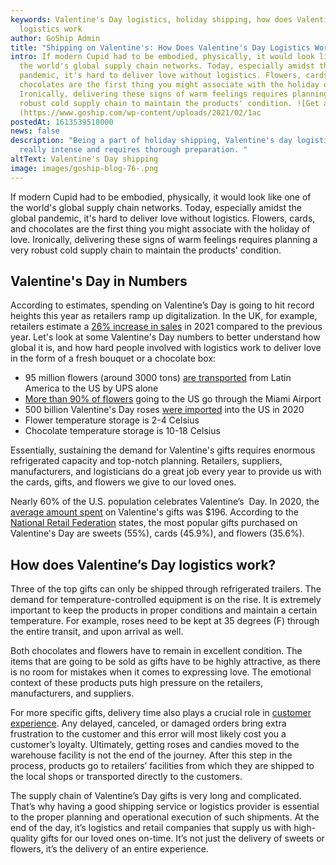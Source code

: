 ```yaml
---
keywords: Valentine's Day logistics, holiday shipping, how does Valentine's
  logistics work
author: GoShip Admin
title: "Shipping on Valentine's: How Does Valentine's Day Logistics Work?"
intro: If modern Cupid had to be embodied, physically, it would look like one of
  the world's global supply chain networks. Today, especially amidst the global
  pandemic, it's hard to deliver love without logistics. Flowers, cards, and
  chocolates are the first thing you might associate with the holiday of love.
  Ironically, delivering these signs of warm feelings requires planning a very
  robust cold supply chain to maintain the products' condition. ![Get a Quote]
  (https://www.goship.com/wp-content/uploads/2021/02/1ac
postedAt: 1613539518000
news: false
description: "Being a part of holiday shipping, Valentine's day logistics can be
  really intense and requires thorough preparation. "
altText: Valentine's Day shipping
image: images/goship-blog-76-.png
---
```

If modern Cupid had to be embodied, physically, it would look like one of the world's global supply chain networks. Today, especially amidst the global pandemic, it's hard to deliver love without logistics. Flowers, cards, and chocolates are the first thing you might associate with the holiday of love. Ironically, delivering these signs of warm feelings requires planning a very robust cold supply chain to maintain the products' condition.   [](https://www.goship.com/)

## Valentine's Day in Numbers

According to estimates, spending on Valentine’s Day is going to hit record heights this year as retailers ramp up digitalization. In the UK, for example, retailers estimate a [26% increase in sales](https://internetretailing.net/peak/peak/uks-valentines-day-spend-to-grow-26-this-year-as-retailers-up-their-online-capabilities-in-readiness-22688) in 2021 compared to the previous year. Let's look at some Valentine's Day numbers to better understand how global it is, and how hard people involved with logistics work to deliver love in the form of a fresh bouquet or a chocolate box:

* 95 million flowers (around 3000 tons) [are transported](https://www.supplychaindigital.com/logistics-1/ups-transport-valentines-gifts-love) from Latin America to the US by UPS alone
* [More than 90% of flowers](https://www.forbes.com/sites/sap/2021/02/08/why-this-valentines-day-needs-a-warm-heart-and-a-cold-chain/?sh=698d9d2d2677) going to the US go through the Miami Airport
* 500 billion Valentine's Day roses [were imported](https://www.freightwaves.com/news/you-cant-say-i-love-you-without-logistics) into the US in 2020
* Flower temperature storage is 2-4 Celsius
* Chocolate temperature storage is 10-18 Celsius

Essentially, sustaining the demand for Valentine's gifts requires enormous refrigerated capacity and top-notch planning. Retailers, suppliers, manufacturers, and logisticians do a great job every year to provide us with the cards, gifts, and flowers we give to our loved ones. 

Nearly 60% of the U.S. population celebrates Valentine’s  Day. In 2020, the [average amount spent](https://www.sdcexec.com/sourcing-procurement/press-release/21115563/valentines-day-spending-reaches-record-levels) on Valentine's gifts was $196. According to the [National Retail Federation](https://nrf.com/insights/holiday-and-seasonal-trends/valentines-day) states, the most popular gifts purchased on Valentine's Day are sweets (55%), cards (45.9%), and flowers (35.6%).  

## How does Valentine’s Day logistics work?

Three of the top gifts can only be shipped through refrigerated trailers. The demand for temperature-controlled equipment is on the rise. It is extremely important to keep the products in proper conditions and maintain a certain temperature. For example, roses need to be kept at 35 degrees (F) through the entire transit, and upon arrival as well. 

Both chocolates and flowers have to remain in excellent condition. The items that are going to be sold as gifts have to be highly attractive, as there is no room for mistakes when it comes to expressing love. The emotional context of these products puts high pressure on the retailers, manufacturers, and suppliers. 

For more specific gifts, delivery time also plays a crucial role in [customer experience](https://www.goship.com/blog/how-to-improve-your-customers-experience-through-shipping/). Any delayed, canceled, or damaged orders bring extra frustration to the customer and this error will most likely cost you a customer’s loyalty. Ultimately, getting roses and candies moved to the warehouse facility is not the end of the journey. After this step in the process, products go to retailers’ facilities from which they are shipped to the local shops or transported directly to the customers. 

The supply chain of Valentine’s Day gifts is very long and complicated. That’s why having a good shipping service or logistics provider is essential to the proper planning and operational execution of such shipments. At the end of the day, it’s logistics and retail companies that supply us with high-quality gifts for our loved ones on-time. It’s not just the delivery of sweets or flowers, it’s the delivery of an entire experience.   [](https://www.goship.com/)